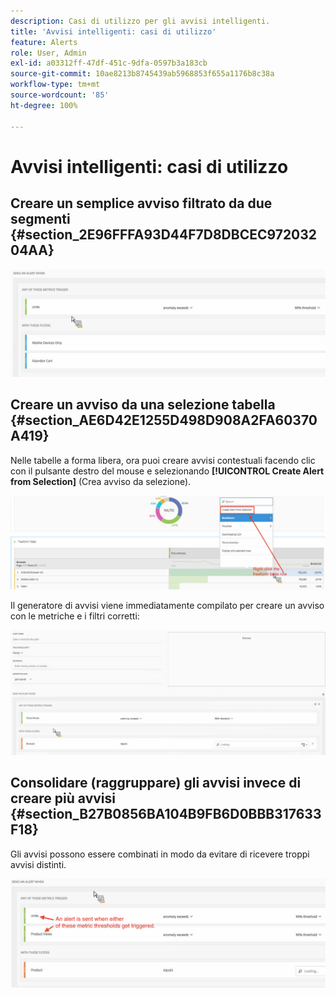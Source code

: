 ```yaml
---
description: Casi di utilizzo per gli avvisi intelligenti.
title: 'Avvisi intelligenti: casi di utilizzo'
feature: Alerts
role: User, Admin
exl-id: a03312ff-47df-451c-9dfa-0597b3a183cb
source-git-commit: 10ae8213b8745439ab5968853f655a1176b8c38a
workflow-type: tm+mt
source-wordcount: '85'
ht-degree: 100%

---
```


# Avvisi intelligenti: casi di utilizzo

## Creare un semplice avviso filtrato da due segmenti {#section_2E96FFFA93D44F7D8DBCEC97203204AA}

<!-- 

Update screenshots for better readability.

 -->

![](assets/alerts_example1.png)

## Creare un avviso da una selezione tabella {#section_AE6D42E1255D498D908A2FA60370A419}

Nelle tabelle a forma libera, ora puoi creare avvisi contestuali facendo clic con il pulsante destro del mouse e selezionando **[!UICONTROL Create Alert from Selection]** (Crea avviso da selezione).

![](assets/alert_selection.png)

Il generatore di avvisi viene immediatamente compilato per creare un avviso con le metriche e i filtri corretti:

![](assets/prepopulated_alert.png)

## Consolidare (raggruppare) gli avvisi invece di creare più avvisi {#section_B27B0856BA104B9FB6D0BBB317633F18}

Gli avvisi possono essere combinati in modo da evitare di ricevere troppi avvisi distinti.

![](assets/alerts_example2.png)
